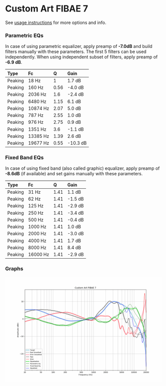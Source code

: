 # Custom Art FIBAE 7
See [usage instructions](https://github.com/jaakkopasanen/AutoEq#usage) for more options and info.

### Parametric EQs
In case of using parametric equalizer, apply preamp of **-7.0dB** and build filters manually
with these parameters. The first 5 filters can be used independently.
When using independent subset of filters, apply preamp of **-6.9 dB**.

| Type    | Fc       |    Q | Gain     |
|:--------|:---------|:-----|:---------|
| Peaking | 18 Hz    | 1    | 1.7 dB   |
| Peaking | 160 Hz   | 0.56 | -4.0 dB  |
| Peaking | 2036 Hz  | 1.6  | -2.4 dB  |
| Peaking | 6480 Hz  | 1.15 | 6.1 dB   |
| Peaking | 10874 Hz | 2.07 | 5.0 dB   |
| Peaking | 787 Hz   | 2.55 | 1.0 dB   |
| Peaking | 976 Hz   | 2.75 | 0.9 dB   |
| Peaking | 1351 Hz  | 3.6  | -1.1 dB  |
| Peaking | 13385 Hz | 1.39 | 2.6 dB   |
| Peaking | 19677 Hz | 0.55 | -10.3 dB |

### Fixed Band EQs
In case of using fixed band (also called graphic) equalizer, apply preamp of **-8.6dB**
(if available) and set gains manually with these parameters.

| Type    | Fc       |    Q | Gain    |
|:--------|:---------|:-----|:--------|
| Peaking | 31 Hz    | 1.41 | 1.1 dB  |
| Peaking | 62 Hz    | 1.41 | -1.5 dB |
| Peaking | 125 Hz   | 1.41 | -2.9 dB |
| Peaking | 250 Hz   | 1.41 | -3.4 dB |
| Peaking | 500 Hz   | 1.41 | -0.4 dB |
| Peaking | 1000 Hz  | 1.41 | 1.0 dB  |
| Peaking | 2000 Hz  | 1.41 | -3.0 dB |
| Peaking | 4000 Hz  | 1.41 | 1.7 dB  |
| Peaking | 8000 Hz  | 1.41 | 8.4 dB  |
| Peaking | 16000 Hz | 1.41 | -2.9 dB |

### Graphs
![](./Custom%20Art%20FIBAE%207.png)